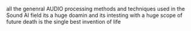 all the genenral AUDIO processing methods and techniques used in the Sound AI field its a huge doamin and its intesting with a huge scope of future
death is the single best invention of life
